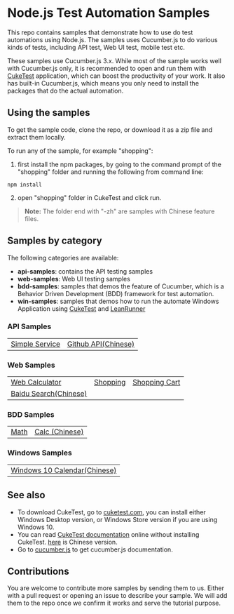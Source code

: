 # Node.js Test Automation Samples

This repo contains samples that demonstrate how to use do test automations using Node.js. 
The samples uses Cucumber.js to do various kinds of tests, including API test, Web UI test, mobile test etc.

These samples use Cucumber.js 3.x. While most of the sample works well with Cucumber.js only, it is recommended to open and run them with [CukeTest](http://cuketest.com) application, 
which can boost the productivity of your work. It also has built-in Cucumber.js, which means you only need to install the packages 
that do the actual automation.

## Using the samples

To get the sample code, clone the repo, or download it as a zip file and extract them locally.

To run any of the sample, for example "shopping": 
1. first install the npm packages, by going to the command prompt of the "shopping" folder and running the following from command line:
```
npm install
```
2. open "shopping" folder in CukeTest and click run.

> **Note:** The folder end with "-zh" are samples with Chinese feature files.

## Samples by category
The following categories are available:
* **api-samples**: contains the API testing samples
* **web-samples**: Web UI testing samples
* **bdd-samples**: samples that demos the feature of Cucumber, which is a Behavior Driven Development (BDD) framework for test automation.
* **win-samples**: samples that demos how to run the automate Windows Application using [CukeTest](http://cuketest.com) and [LeanRunner](http://www.leanpro.cn/leanrunner)

### API Samples
<table>
 <tr>
  <td><a href="api-samples/Package">Simple Service</a></td>
  <td><a href="api-samples/github-service-zh">Github API(Chinese)</a></td>
 </tr>
</table>

### Web Samples

<table>
 <tr>
  <td><a href="web-samples/calculator">Web Calculator</a></td>
  <td><a href="web-samples/shopping">Shopping</a></td>
  <td><a href="web-samples/shopping-cart">Shopping Cart</a></td>
 </tr>
  <tr>
  <td><a href="web-samples/baidu-search-zh">Baidu Search(Chinese)</a></td>
 </tr>
</table>

### BDD Samples

<table>
 <tr>
  <td><a href="bdd-samples/math">Math</a></td>
  <td><a href="bdd-samples/calc-zh">Calc (Chinese)</a></td>
 </tr>
</table>

### Windows Samples

<table>
 <tr>
  <td><a href="win-samples/Win10Calendar">Windows 10 Calendar(Chinese)</a></td>
 </tr>
</table>

## See also
* To download CukeTest, go to [cuketest.com](http://cuketest.com), you can install either Windows Desktop version, or Windows Store version if you are using Windows 10.
* You can read [CukeTest documentation](http://cuketest.com/en/summary) online without installing CukeTest. [here](http://cuketest.com/zh-cn/summary) is Chinese version.
* Go to [cucumber.js](https://github.com/cucumber/cucumber-js) to get cucumber.js documentation.

## Contributions

You are welcome to contribute more samples by sending them to us. Either with a pull request or opening an issue to describe your sample. 
We will add them to the repo once we confirm it works and serve the tutorial purpose. 
